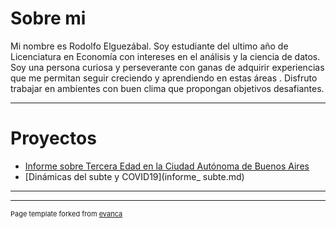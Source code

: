 <br><br>

# Sobre mi

Mi nombre es Rodolfo Elguezábal. Soy estudiante del ultimo año de Licenciatura en Economía con intereses en el análisis y la ciencia de datos.
Soy una persona curiosa y perseverante con ganas de adquirir experiencias que me permitan seguir creciendo y aprendiendo en estas áreas .
Disfruto trabajar en ambientes con buen clima que propongan objetivos desafiantes.

---
# Proyectos

<!--
## Data Science 

[Project 1 Title](/sample_page)
<img src="images/dummy_thumbnail.jpg?raw=true"/>

---

### Data Analytics
-->

- [Informe sobre Tercera Edad en la Ciudad Autónoma de Buenos Aires](/pdf/Informe%20Tercera%20Edad%20Dic24.pdf)
- [Dinámicas del subte y COVID19](informe_ subte.md)



---




---
<p style="font-size:11px">Page template forked from <a href="https://github.com/evanca/quick-portfolio">evanca</a></p>
<!-- Remove above link if you don't want to attibute -->
